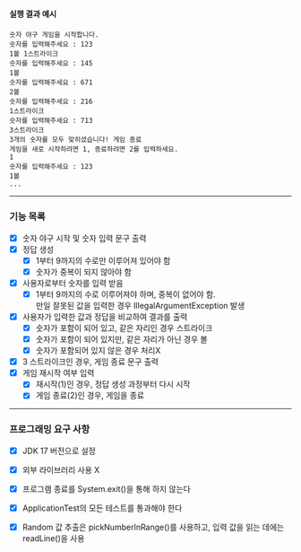 #### 실행 결과 예시
```
숫자 야구 게임을 시작합니다.
숫자를 입력해주세요 : 123
1볼 1스트라이크
숫자를 입력해주세요 : 145
1볼
숫자를 입력해주세요 : 671
2볼
숫자를 입력해주세요 : 216
1스트라이크
숫자를 입력해주세요 : 713
3스트라이크
3개의 숫자를 모두 맞히셨습니다! 게임 종료
게임을 새로 시작하려면 1, 종료하려면 2를 입력하세요.
1
숫자를 입력해주세요 : 123
1볼
...
```

---

### 기능 목록
-[x] 숫자 야구 시작 및 숫자 입력 문구 출력
-[x] 정답 생성
  -[x] 1부터 9까지의 수로만 이루어져 있어야 함
  -[x] 숫자가 중복이 되지 않아야 함
-[x] 사용자로부터 숫자를 입력 받음
  -[x] 1부터 9까지의 수로 이루어져야 하며, 중복이 없어야 함.  
    만일 잘못된 값을 입력한 경우 IllegalArgumentException 발생
-[x] 사용자가 입력한 값과 정답을 비교하여 결과를 출력
  -[x] 숫자가 포함이 되어 있고, 같은 자리인 경우 스트라이크
  -[x] 숫자가 포함이 되어 있지만, 같은 자리가 아닌 경우 볼
  -[x] 숫자가 포함되어 있지 않은 경우 처리X 
-[x] 3 스트라이크인 경우, 게임 종료 문구 출력
-[x] 게임 재시작 여부 입력
  -[x] 재시작(1)인 경우, 정답 생성 과정부터 다시 시작
  -[x] 게임 종료(2)인 경우, 게임을 종료

---

### 프로그래밍 요구 사항
-[x] JDK 17 버전으로 설정
-[x] 외부 라이브러리 사용 X
-[x] 프로그램 종료를 System.exit()을 통해 하지 않는다
-[x] ApplicationTest의 모든 테스트를 통과해야 한다
-[x] Random 값 추출은 pickNumberInRange()를 사용하고, 입력 값을 읽는 데에는 readLine()을 사용 


